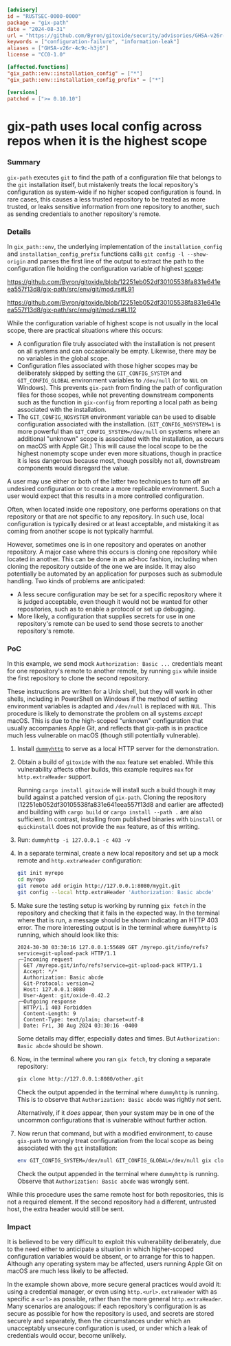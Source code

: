 ```toml
[advisory]
id = "RUSTSEC-0000-0000"
package = "gix-path"
date = "2024-08-31"
url = "https://github.com/Byron/gitoxide/security/advisories/GHSA-v26r-4c9c-h3j6"
keywords = ["configuration-failure", "information-leak"]
aliases = ["GHSA-v26r-4c9c-h3j6"]
license = "CC0-1.0"

[affected.functions]
"gix_path::env::installation_config" = ["*"]
"gix_path::env::installation_config_prefix" = ["*"]

[versions]
patched = [">= 0.10.10"]
```

# gix-path uses local config across repos when it is the highest scope

### Summary

`gix-path` executes `git` to find the path of a configuration file that belongs to the `git` installation itself, but mistakenly treats the local repository's configuration as system-wide if no higher scoped configuration is found. In rare cases, this causes a less trusted repository to be treated as more trusted, or leaks sensitive information from one repository to another, such as sending credentials to another repository's remote.

### Details

In `gix_path::env`, the underlying implementation of the `installation_config` and `installation_config_prefix` functions calls `git config -l --show-origin` and parses the first line of the output to extract the path to the configuration file holding the configuration variable of highest [scope](https://git-scm.com/docs/git-config#SCOPES):

https://github.com/Byron/gitoxide/blob/12251eb052df30105538fa831e641eea557f13d8/gix-path/src/env/git/mod.rs#L91

https://github.com/Byron/gitoxide/blob/12251eb052df30105538fa831e641eea557f13d8/gix-path/src/env/git/mod.rs#L112

While the configuration variable of highest scope is not usually in the local scope, there are practical situations where this occurs:

- A configuration file truly associated with the installation is not present on all systems and can occasionally be empty. Likewise, there may be no variables in the global scope.
- Configuration files associated with those higher scopes may be deliberately skipped by setting the `GIT_CONFIG_SYSTEM` and `GIT_CONFIG_GLOBAL` environment variables to `/dev/null` (or to `NUL` on Windows). This prevents `gix-path` from finding the path of configuration files for those scopes, while not preventing downstream components such as the function in `gix-config` from reporting a local path as being associated with the installation.
- The `GIT_CONFIG_NOSYSTEM` environment variable can be used to disable configuration associated with the installation. (`GIT_CONFIG_NOSYSTEM=1` is more powerful than `GIT_CONFIG_SYSTEM=/dev/null` on systems where an additional "unknown" scope is associated with the installation, as occurs on macOS with Apple Git.) This will cause the local scope to be the highest nonempty scope under even more situations, though in practice it is less dangerous because most, though possibly not all, downstream components would disregard the value.

A user may use either or both of the latter two techniques to turn off an undesired configuration or to create a more replicable environment. Such a user would expect that this results in a more controlled configuration.

Often, when located inside one repository, one performs operations on that repository or that are not specific to any repository. In such use, local configuration is typically desired or at least acceptable, and mistaking it as coming from another scope is not typically harmful.

However, sometimes one is in one repository and operates on another repository. A major case where this occurs is cloning one repository while located in another. This can be done in an ad-hoc fashion, including when cloning the repository outside of the one we are inside. It may also potentially be automated by an application for purposes such as submodule handling. Two kinds of problems are anticipated:

- A less secure configuration may be set for a specific repository where it is judged acceptable, even though it would not be wanted for other repositories, such as to enable a protocol or set up debugging.
- More likely, a configuration that supplies secrets for use in one repository's remote can be used to send those secrets to another repository's remote.

### PoC

In this example, we send mock `Authorization: Basic ...` credentials meant for one repository's remote to another remote, by running `gix` while inside the first repository to clone the second repository.

These instructions are written for a Unix shell, but they will work in other shells, including in PowerShell on Windows if the method of setting environment variables is adapted and `/dev/null` is replaced with `NUL`. This procedure is likely to demonstrate the problem on all systems *except* macOS. This is due to the high-scoped "unknown" configuration that usually accompanies Apple Git, and reflects that gix-path is in practice much less vulnerable on macOS (though still potentially vulnerable).

1. Install [`dummyhttp`](https://crates.io/crates/dummyhttp) to serve as a local HTTP server for the demonstration.

2. Obtain a build of `gitoxide` with the `max` feature set enabled. While this vulnerability affects other builds, this example requires `max` for `http.extraHeader` support.

   Running `cargo install gitoxide` will install such a build though it may build against a patched version of `gix-path`. Cloning the repository (12251eb052df30105538fa831e641eea557f13d8 and earlier are affected) and building with `cargo build` or `cargo install --path .` are also sufficient. In contrast, installing from published binaries with `binstall` or `quickinstall` does not provide the `max` feature, as of this writing.

3. Run: `dummyhttp -i 127.0.0.1 -c 403 -v`

4. In a separate terminal, create a new local repository and set up a mock remote and `http.extraHeader` configuration:

   ```sh
   git init myrepo
   cd myrepo
   git remote add origin http://127.0.0.1:8080/mygit.git
   git config --local http.extraHeader 'Authorization: Basic abcde'
   ```

5. Make sure the testing setup is working by running `gix fetch` in the repository and checking that it fails in the expected way. In the terminal where that is run, a message should be shown indicating an HTTP 403 error. The more interesting output is in the terminal where `dummyhttp` is running, which should look like this:

   ```text
   2024-30-30 03:30:16 127.0.0.1:55689 GET /myrepo.git/info/refs?service=git-upload-pack HTTP/1.1
   ┌─Incoming request
   │ GET /myrepo.git/info/refs?service=git-upload-pack HTTP/1.1
   │ Accept: */*
   │ Authorization: Basic abcde
   │ Git-Protocol: version=2
   │ Host: 127.0.0.1:8080
   │ User-Agent: git/oxide-0.42.2
   ┌─Outgoing response
   │ HTTP/1.1 403 Forbidden
   │ Content-Length: 9
   │ Content-Type: text/plain; charset=utf-8
   │ Date: Fri, 30 Aug 2024 03:30:16 -0400
   ```

   Some details may differ, especially dates and times. But `Authorization: Basic abcde` should be shown.

6. Now, in the terminal where you ran `gix fetch`, try cloning a separate repository:

   ```sh
   gix clone http://127.0.0.1:8080/other.git
   ```

   Check the output appended in the terminal where `dummyhttp` is running. This is to observe that `Authorization: Basic abcde` was rightly *not* sent.

   Alternatively, if it *does* appear, then your system may be in one of the uncommon configurations that is vulnerable without further action.

7. Now rerun that command, but with a modified environment, to cause `gix-path` to wrongly treat configuration from the local scope as being associated with the `git` installation:

   ```sh
   env GIT_CONFIG_SYSTEM=/dev/null GIT_CONFIG_GLOBAL=/dev/null gix clone http://127.0.0.1:8080/other.git
   ```

   Check the output appended in the terminal where `dummyhttp` is running. Observe that `Authorization: Basic abcde` was wrongly sent.

While this procedure uses the same remote host for both repositories, this is not a required element. If the second repository had a different, untrusted host, the extra header would still be sent.

### Impact

It is believed to be very difficult to exploit this vulnerability deliberately, due to the need either to anticipate a situation in which higher-scoped configuration variables would be absent, or to arrange for this to happen. Although any operating system may be affected, users running Apple Git on macOS are much less likely to be affected.

In the example shown above, more secure general practices would avoid it: using a credential manager, or even using `http.<url>.extraHeader` with as specific a `<url>` as possible, rather than the more general `http.extraHeader`. Many scenarios are analogous: if each repository's configuration is as secure as possible for how the repository is used, and secrets are stored securely and separately, then the circumstances under which an unacceptably unsecure configuration is used, or under which a leak of credentials would occur, become unlikely.
